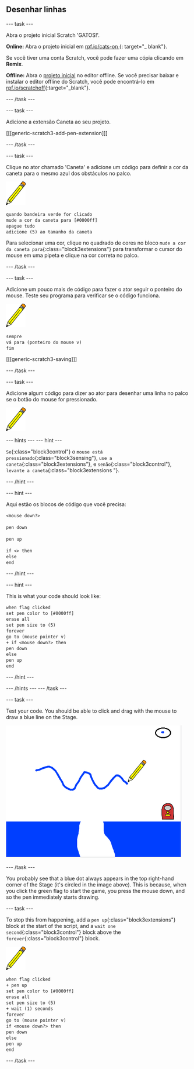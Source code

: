 ## Desenhar linhas

\--- task \---

Abra o projeto inicial Scratch 'GATOS!'.

**Online:** Abra o projeto inicial em [ rpf.io/cats-on ](http://rpf.io/cats-on){: target="_ blank"}.

Se você tiver uma conta Scratch, você pode fazer uma cópia clicando em **Remix**.

**Offline:** Abra o [projeto inicial](http://rpf.io/p/en/cats-go) no editor offline. Se você precisar baixar e instalar o editor offline do Scratch, você pode encontrá-lo em [rpf.io/scratchoff](http://rpf.io/scratchoff){:target="_blank"}.

\--- /task \---

\--- task \---

Adicione a extensão Caneta ao seu projeto.

[[[generic-scratch3-add-pen-extension]]]

\--- /task \---

\--- task \---

Clique no ator chamado 'Caneta' e adicione um código para definir a cor da caneta para o mesmo azul dos obstáculos no palco.

![Pen sprite](images/pen-sprite.png)

```blocks3
quando bandeira verde for clicado
mude a cor da caneta para [#0000ff]
apague tudo
adicione (5) ao tamanho da caneta
```

Para selecionar uma cor, clique no quadrado de cores no bloco `mude a cor da caneta para`{:class="block3extensions"} para transformar o cursor do mouse em uma pipeta e clique na cor correta no palco.

\--- /task \---

\--- task \---

Adicione um pouco mais de código para fazer o ator seguir o ponteiro do mouse. Teste seu programa para verificar se o código funciona.

![Pen sprite](images/pen-sprite.png)

```blocks3
sempre
vá para (ponteiro do mouse v)
fim
```

[[[generic-scratch3-saving]]]

\--- /task \---

\--- task \---

Adicione algum código para dizer ao ator para desenhar uma linha no palco se o botão do mouse for pressionado.

![Pen sprite](images/pen-sprite.png)

\--- hints \--- \--- hint \---

`Se`{:class="block3control"} o `mouse está pressionado`{:class="block3sensing"}, `use a caneta`{:class="block3extensions"}, e `senão`{:class="block3control"}, `levante a caneta`{:class="block3extensions "}.

\--- /hint \---

\--- hint \---

Aqui estão os blocos de código que você precisa:

```blocks3
<mouse down?>

pen down

pen up

if <> then
else
end
```

\--- /hint \---

\--- hint \---

This is what your code should look like:

```blocks3
when flag clicked
set pen color to [#0000ff]
erase all
set pen size to (5)
forever
go to (mouse pointer v)
+ if <mouse down?> then
pen down
else
pen up
end
```

\--- /hint \---

\--- /hints \--- \--- /task \---

\--- task \---

Test your code. You should be able to click and drag with the mouse to draw a blue line on the Stage.

![Draw a line](images/draw-a-line.png)

\--- /task \---

You probably see that a blue dot always appears in the top right-hand corner of the Stage (it's circled in the image above). This is because, when you click the green flag to start the game, you press the mouse down, and so the pen immediately starts drawing.

\--- task \---

To stop this from happening, add a `pen up`{:class="block3extensions"} block at the start of the script, and a `wait one second`{:class="block3control"} block above the `forever`{:class="block3control"} block.

![Pen sprite](images/pen-sprite.png)

```blocks3
when flag clicked
+ pen up
set pen color to [#0000ff]
erase all
set pen size to (5)
+ wait (1) seconds
forever
go to (mouse pointer v)
if <mouse down?> then
pen down
else
pen up
end
```

\--- /task \---